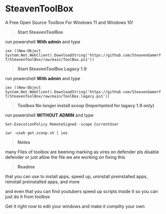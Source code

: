 # SteavenToolBox
A Free Open Source Toolbox For Windows 11 and Windows 10!


> **Start SteavenToolBox**


run powershell **With admin** and type


`iex ((New-Object System.Net.WebClient).DownloadString('https://github.com/SteavenGamerYT/SteavenToolBox/raw/main/ToolBox.ps1'))`



> **Start SteavenToolBox Lagacy 1.9**


run powershell **With admin** and type


`iex ((New-Object System.Net.WebClient).DownloadString('https://github.com/SteavenGamerYT/SteavenToolBox/raw/main/ToolBox.lagacy.ps1'))`


> **Toolbox No longer install scoop (Importanted for lagacy 1.9 only)**


run powershell **WITHOUT ADMIN** and type


`Set-ExecutionPolicy RemoteSigned -scope CurrentUser`


`iwr -useb get.scoop.sh | iex`


> **Notes**


many Files of toolbox are beening marking as vires on defender pls disable defender or just allow the file we are working on fixing this


> **Readme**


that you can use to install apps, speed up, uninstall preinstalled apps, reinstall preinstalled apps, and more


and even that you can find youtubers speed up scripts inside it so you can just do it from toolbox


Get it right now to edit your windows and make it complity your own
